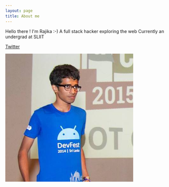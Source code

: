 ```yaml
---
layout: page
title: About me
---
```


Hello there ! I'm Rajika :-) A full stack hacker exploring the web
Currently an undergrad at SLIIT 

[Twitter](https://twitter.com/ng_Rajika)

![PIC](public/img/me.jpg) 

